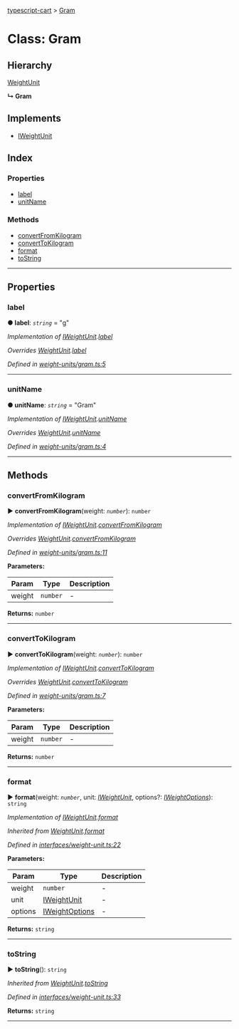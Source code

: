 [typescript-cart](../README.md) > [Gram](../classes/gram.md)



# Class: Gram

## Hierarchy


 [WeightUnit](weightunit.md)

**↳ Gram**







## Implements

* [IWeightUnit](../interfaces/iweightunit.md)

## Index

### Properties

* [label](gram.md#label)
* [unitName](gram.md#unitname)


### Methods

* [convertFromKilogram](gram.md#convertfromkilogram)
* [convertToKilogram](gram.md#converttokilogram)
* [format](gram.md#format)
* [toString](gram.md#tostring)



---
## Properties
<a id="label"></a>

###  label

**●  label**:  *`string`*  = "g"

*Implementation of [IWeightUnit](../interfaces/iweightunit.md).[label](../interfaces/iweightunit.md#label)*

*Overrides [WeightUnit](weightunit.md).[label](weightunit.md#label)*

*Defined in [weight-units/gram.ts:5](https://github.com/FlareMind/typescript-cart/blob/b9c0f4d/src/weight-units/gram.ts#L5)*





___

<a id="unitname"></a>

###  unitName

**●  unitName**:  *`string`*  = "Gram"

*Implementation of [IWeightUnit](../interfaces/iweightunit.md).[unitName](../interfaces/iweightunit.md#unitname)*

*Overrides [WeightUnit](weightunit.md).[unitName](weightunit.md#unitname)*

*Defined in [weight-units/gram.ts:4](https://github.com/FlareMind/typescript-cart/blob/b9c0f4d/src/weight-units/gram.ts#L4)*





___


## Methods
<a id="convertfromkilogram"></a>

###  convertFromKilogram

► **convertFromKilogram**(weight: *`number`*): `number`



*Implementation of [IWeightUnit](../interfaces/iweightunit.md).[convertFromKilogram](../interfaces/iweightunit.md#convertfromkilogram)*

*Overrides [WeightUnit](weightunit.md).[convertFromKilogram](weightunit.md#convertfromkilogram)*

*Defined in [weight-units/gram.ts:11](https://github.com/FlareMind/typescript-cart/blob/b9c0f4d/src/weight-units/gram.ts#L11)*



**Parameters:**

| Param | Type | Description |
| ------ | ------ | ------ |
| weight | `number`   |  - |





**Returns:** `number`





___

<a id="converttokilogram"></a>

###  convertToKilogram

► **convertToKilogram**(weight: *`number`*): `number`



*Implementation of [IWeightUnit](../interfaces/iweightunit.md).[convertToKilogram](../interfaces/iweightunit.md#converttokilogram)*

*Overrides [WeightUnit](weightunit.md).[convertToKilogram](weightunit.md#converttokilogram)*

*Defined in [weight-units/gram.ts:7](https://github.com/FlareMind/typescript-cart/blob/b9c0f4d/src/weight-units/gram.ts#L7)*



**Parameters:**

| Param | Type | Description |
| ------ | ------ | ------ |
| weight | `number`   |  - |





**Returns:** `number`





___

<a id="format"></a>

###  format

► **format**(weight: *`number`*, unit: *[IWeightUnit](../interfaces/iweightunit.md)*, options?: *[IWeightOptions](../interfaces/iweightoptions.md)*): `string`



*Implementation of [IWeightUnit](../interfaces/iweightunit.md).[format](../interfaces/iweightunit.md#format)*

*Inherited from [WeightUnit](weightunit.md).[format](weightunit.md#format)*

*Defined in [interfaces/weight-unit.ts:22](https://github.com/FlareMind/typescript-cart/blob/b9c0f4d/src/interfaces/weight-unit.ts#L22)*



**Parameters:**

| Param | Type | Description |
| ------ | ------ | ------ |
| weight | `number`   |  - |
| unit | [IWeightUnit](../interfaces/iweightunit.md)   |  - |
| options | [IWeightOptions](../interfaces/iweightoptions.md)   |  - |





**Returns:** `string`





___

<a id="tostring"></a>

###  toString

► **toString**(): `string`



*Inherited from [WeightUnit](weightunit.md).[toString](weightunit.md#tostring)*

*Defined in [interfaces/weight-unit.ts:33](https://github.com/FlareMind/typescript-cart/blob/b9c0f4d/src/interfaces/weight-unit.ts#L33)*





**Returns:** `string`





___


